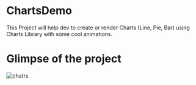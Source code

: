 # ChartsDemo
This Project will help dev to create or render Charts (Line, Pie, Bar) using Charts Library with some cool animations.
# Glimpse of the project
![chatrs](https://github.com/randhirkumar65/ChartsDemo/blob/master/charts.gif)
